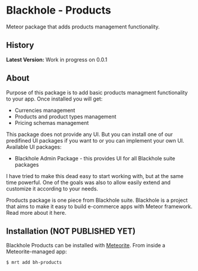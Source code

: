 # Blackhole - Products

Meteor package that adds products management functionality. 

## History

**Latest Version:** Work in progress on 0.0.1

## About

Purpose of this package is to add basic products managment functionality to your app. Once installed you will get:
 * Currencies management
 * Products and product types management
 * Pricing schemas management

This package does not provide any UI. But you can install one of our predifined UI packages if you want to or you can implement your own UI. Available UI packages:
 * Blackhole Admin Package - this provides UI for all Blackhole suite packages

I have tried to make this dead easy to start working with, but at the same time powerful. One of the goals was also to allow easily extend and customize it according to your needs. 

Products package is one piece from Blackhole suite. Blackhole is a project that aims to make it easy to build e-commerce apps with Meteor framework. Read more about it here.

## Installation (NOT PUBLISHED YET)

Blackhole Products can be installed with [Meteorite](https://github.com/oortcloud/meteorite/). From inside a Meteorite-managed app:

``` sh
$ mrt add bh-products
```